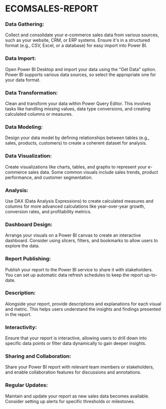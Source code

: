 # ECOMSALES-REPORT
### Data Gathering:
Collect and consolidate your e-commerce sales data from various sources, such as your website, CRM, or ERP systems. Ensure it's in a structured format (e.g., CSV, Excel, or a database) for easy import into Power BI.
### Data Import:
Open Power BI Desktop and import your data using the "Get Data" option. Power BI supports various data sources, so select the appropriate one for your data format.
### Data Transformation:
Clean and transform your data within Power Query Editor. This involves tasks like handling missing values, data type conversions, and creating calculated columns or measures.
### Data Modeling:
Design your data model by defining relationships between tables (e.g., sales, products, customers) to create a coherent dataset for analysis.
### Data Visualization:
Create visualizations like charts, tables, and graphs to represent your e-commerce sales data. Some common visuals include sales trends, product performance, and customer segmentation.
### Analysis:
Use DAX (Data Analysis Expressions) to create calculated measures and columns for more advanced calculations like year-over-year growth, conversion rates, and profitability metrics.
### Dashboard Design:
Arrange your visuals on a Power BI canvas to create an interactive dashboard. Consider using slicers, filters, and bookmarks to allow users to explore the data.
### Report Publishing:
Publish your report to the Power BI service to share it with stakeholders. You can set up automatic data refresh schedules to keep the report up-to-date.
### Description:
Alongside your report, provide descriptions and explanations for each visual and metric. This helps users understand the insights and findings presented in the report.
### Interactivity:
Ensure that your report is interactive, allowing users to drill down into specific data points or filter data dynamically to gain deeper insights.
### Sharing and Collaboration:
Share your Power BI report with relevant team members or stakeholders, and enable collaboration features for discussions and annotations.
### Regular Updates:
Maintain and update your report as new sales data becomes available. Consider setting up alerts for specific thresholds or milestones.
